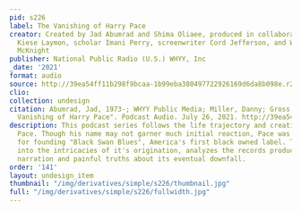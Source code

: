 ```yaml
---
pid: s226
label: The Vanishing of Harry Pace
creator: Created by Jad Abumrad and Shima Oliaee, produced in collaboration with author
  Kiese Laymon, scholar Imani Perry, screenwriter Cord Jefferson, and WQXR’s Terrance
  McKnight
publisher: National Public Radio (U.S.) WHYY, Inc
_date: '2021'
format: audio
source: http://39ea54ff11b298f9bcaa-1b99eba380497722926169d6da8b098e.r2.cf5.rackcdn.com/2021/FA20210726.mp3
clio:
collection: undesign
citation: Abumrad, Jad, 1973-; WHYY Public Media; Miller, Danny; Gross, Terry. "The
  Vanishing of Harry Pace". Podcast Audio. July 26, 2021. http://39ea54ff11b298f9bcaa-1b99eba380497722926169d6da8b098e.r2.cf5.rackcdn.com/2021/FA20210726.mp3
description: This podcast series follows the life trajectory and creations of Harry
  Pace. Though his name may not garner much initial reaction, Pace was responsible
  for founding "Black Swan Blues", America's first black owned label. The series delves
  into the intricacies of it's origination, analyzes the records produced, and provides
  narration and painful truths about its eventual downfall.
order: '141'
layout: undesign_item
thumbnail: "/img/derivatives/simple/s226/thumbnail.jpg"
full: "/img/derivatives/simple/s226/fullwidth.jpg"
---
```


